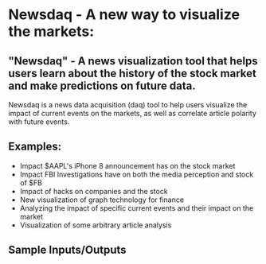 # Newsdaq - A new way to visualize the markets:
## "Newsdaq" - A news visualization tool that helps users learn about the history of the stock market and make predictions on future data.

Newsdaq is a news data acquisition (daq) tool to help users visualize the impact of current events on the markets, as well as correlate article polarity with future events.

## Examples:
* Impact $AAPL's iPhone 8 announcement has on the stock market
* Impact FBI Investigations have on both the media perception and stock of $FB
* Impact of hacks on companies and the stock
* New visualization of graph technology for finance
* Analyzing the impact of specific current events and their impact on the market
* Visualization of some arbitrary article analysis

## Sample Inputs/Outputs